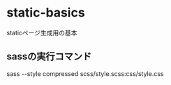 # static-basics
staticページ生成用の基本

## sassの実行コマンド

sass --style compressed scss/style.scss:css/style.css

